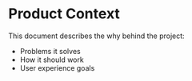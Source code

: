 # Product Context

This document describes the why behind the project:

- Problems it solves
- How it should work
- User experience goals
